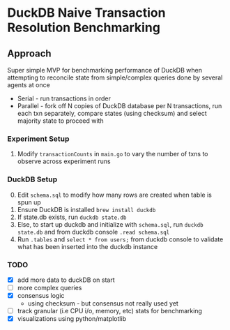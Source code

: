 # DuckDB Naive Transaction Resolution Benchmarking

## Approach
Super simple MVP for benchmarking performance of DuckDB when attempting to reconcile state from simple/complex queries done by several agents at once 
* Serial - run transactions in order
* Parallel - fork off N copies of DuckDB database per N transactions, run each txn separately, compare states (using checksum) and select majority state to proceed with

### Experiment Setup
1. Modify ```transactionCounts``` in ```main.go``` to vary the number of txns to observe across experiment runs


### DuckDB Setup
0. Edit ```schema.sql``` to modify how many rows are created when table is spun up
1. Ensure DuckDB is installed ```brew install duckdb```
2. If state.db exists, run ```duckdb state.db```
3. Else, to start up duckdb and initialize with ```schema.sql```, run
    ```duckdb state.db``` and from duckdb console ```.read schema.sql```
4. Run ```.tables``` and ``` select * from users; ``` from duckdb console to validate what has been inserted into the duckdb instance


### TODO
- [x] add more data to duckDB on start
- [ ] more complex queries
- [x] consensus logic 
    * using checksum - but consensus not really used yet
- [ ] track granular (i.e CPU i/o, memory, etc) stats for benchmarking
- [x] visualizations using python/matplotlib
